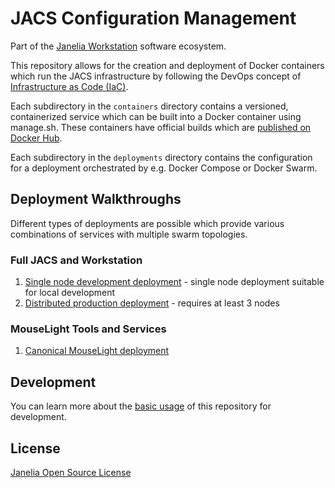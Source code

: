 # JACS Configuration Management

Part of the [Janelia Workstation](https://github.com/JaneliaSciComp/workstation) software ecosystem.

This repository allows for the creation and deployment of Docker containers which run the JACS infrastructure by following the DevOps concept of [Infrastructure as Code (IaC)](https://en.wikipedia.org/wiki/Infrastructure_as_Code).

Each subdirectory in the `containers` directory contains a versioned, containerized service which can be built into a Docker container using manage.sh. These containers have official builds which are [published on Docker Hub](https://hub.docker.com/u/janeliascicomp).

Each subdirectory in the `deployments` directory contains the configuration for a deployment orchestrated by e.g. Docker Compose or Docker Swarm.


## Deployment Walkthroughs

Different types of deployments are possible which provide various combinations of services with multiple swarm topologies. 

### Full JACS and Workstation

1. [Single node development deployment](docs/ComposeDeployment.md) - single node deployment suitable for local development
2. [Distributed production deployment](docs/FullDeployment.md) - requires at least 3 nodes


### MouseLight Tools and Services

1. [Canonical MouseLight deployment](docs/MouseLightDeployment.md)


## Development 

You can learn more about the [basic usage](docs/BasicUsage.md) of this repository for development.


## License 

[Janelia Open Source License](LICENSE.md)

